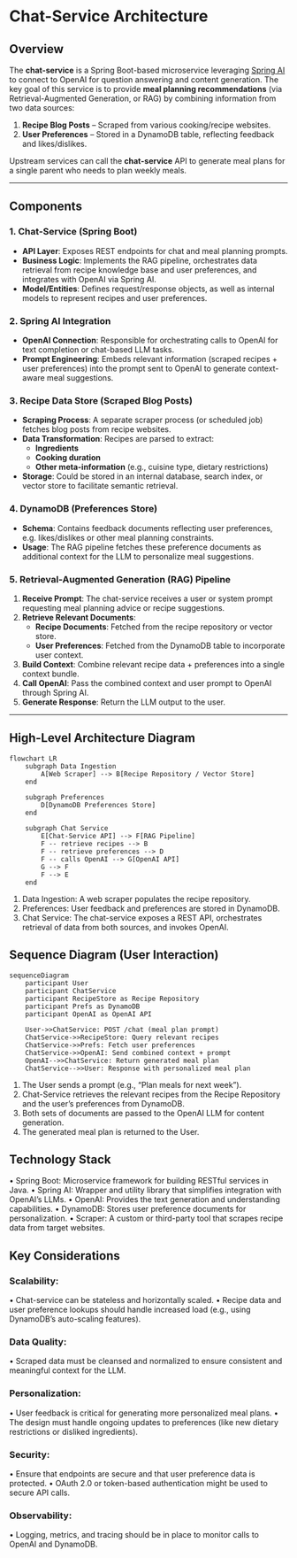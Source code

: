 # Chat-Service Architecture

## Overview
The **chat-service** is a Spring Boot-based microservice leveraging [Spring AI](https://github.com/spring-projects/spring-ai) to connect to OpenAI for question answering and content generation. The key goal of this service is to provide **meal planning recommendations** (via Retrieval-Augmented Generation, or RAG) by combining information from two data sources:
1. **Recipe Blog Posts** – Scraped from various cooking/recipe websites.
2. **User Preferences** – Stored in a DynamoDB table, reflecting feedback and likes/dislikes.

Upstream services can call the **chat-service** API to generate meal plans for a single parent who needs to plan weekly meals.

---

## Components

### 1. Chat-Service (Spring Boot)
- **API Layer**: Exposes REST endpoints for chat and meal planning prompts.
- **Business Logic**: Implements the RAG pipeline, orchestrates data retrieval from recipe knowledge base and user preferences, and integrates with OpenAI via Spring AI.
- **Model/Entities**: Defines request/response objects, as well as internal models to represent recipes and user preferences.

### 2. Spring AI Integration
- **OpenAI Connection**: Responsible for orchestrating calls to OpenAI for text completion or chat-based LLM tasks.
- **Prompt Engineering**: Embeds relevant information (scraped recipes + user preferences) into the prompt sent to OpenAI to generate context-aware meal suggestions.

### 3. Recipe Data Store (Scraped Blog Posts)
- **Scraping Process**: A separate scraper process (or scheduled job) fetches blog posts from recipe websites.
- **Data Transformation**: Recipes are parsed to extract:
    - **Ingredients**
    - **Cooking duration**
    - **Other meta-information** (e.g., cuisine type, dietary restrictions)
- **Storage**: Could be stored in an internal database, search index, or vector store to facilitate semantic retrieval.

### 4. DynamoDB (Preferences Store)
- **Schema**: Contains feedback documents reflecting user preferences, e.g. likes/dislikes or other meal planning constraints.
- **Usage**: The RAG pipeline fetches these preference documents as additional context for the LLM to personalize meal suggestions.

### 5. Retrieval-Augmented Generation (RAG) Pipeline
1. **Receive Prompt**: The chat-service receives a user or system prompt requesting meal planning advice or recipe suggestions.
2. **Retrieve Relevant Documents**:
    - **Recipe Documents**: Fetched from the recipe repository or vector store.
    - **User Preferences**: Fetched from the DynamoDB table to incorporate user context.
3. **Build Context**: Combine relevant recipe data + preferences into a single context bundle.
4. **Call OpenAI**: Pass the combined context and user prompt to OpenAI through Spring AI.
5. **Generate Response**: Return the LLM output to the user.

---

## High-Level Architecture Diagram

```mermaid
flowchart LR
    subgraph Data Ingestion
        A[Web Scraper] --> B[Recipe Repository / Vector Store]
    end

    subgraph Preferences
        D[DynamoDB Preferences Store]
    end

    subgraph Chat Service
        E[Chat-Service API] --> F[RAG Pipeline]
        F -- retrieve recipes --> B
        F -- retrieve preferences --> D
        F -- calls OpenAI --> G[OpenAI API]
        G --> F
        F --> E
    end
```
1.	Data Ingestion: A web scraper populates the recipe repository.
2.	Preferences: User feedback and preferences are stored in DynamoDB.
3.	Chat Service: The chat-service exposes a REST API, orchestrates retrieval of data from both sources, and invokes OpenAI.

## Sequence Diagram (User Interaction)

```mermaid
sequenceDiagram
    participant User
    participant ChatService
    participant RecipeStore as Recipe Repository
    participant Prefs as DynamoDB
    participant OpenAI as OpenAI API

    User->>ChatService: POST /chat (meal plan prompt)
    ChatService->>RecipeStore: Query relevant recipes
    ChatService->>Prefs: Fetch user preferences
    ChatService->>OpenAI: Send combined context + prompt
    OpenAI-->>ChatService: Return generated meal plan
    ChatService-->>User: Response with personalized meal plan
```

1.	The User sends a prompt (e.g., “Plan meals for next week”).
2.	Chat-Service retrieves the relevant recipes from the Recipe Repository and the user’s preferences from DynamoDB.
3.	Both sets of documents are passed to the OpenAI LLM for content generation.
4.	The generated meal plan is returned to the User.

## Technology Stack
•	Spring Boot: Microservice framework for building RESTful services in Java.
•	Spring AI: Wrapper and utility library that simplifies integration with OpenAI’s LLMs.
•	OpenAI: Provides the text generation and understanding capabilities.
•	DynamoDB: Stores user preference documents for personalization.
•	Scraper: A custom or third-party tool that scrapes recipe data from target websites.

## Key Considerations
### Scalability:
•	Chat-service can be stateless and horizontally scaled.
•	Recipe data and user preference lookups should handle increased load (e.g., using DynamoDB’s auto-scaling features).
### Data Quality:
•	Scraped data must be cleansed and normalized to ensure consistent and meaningful context for the LLM.
### Personalization:
•	User feedback is critical for generating more personalized meal plans.
•	The design must handle ongoing updates to preferences (like new dietary restrictions or disliked ingredients).
### Security:
•	Ensure that endpoints are secure and that user preference data is protected.
•	OAuth 2.0 or token-based authentication might be used to secure API calls.
### Observability:
•	Logging, metrics, and tracing should be in place to monitor calls to OpenAI and DynamoDB.

